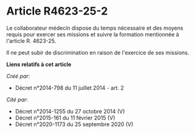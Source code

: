 # Article R4623-25-2

Le collaborateur médecin dispose du temps nécessaire et des moyens requis pour exercer ses missions et suivre la formation
mentionnée à l'article R. 4623-25. 

Il ne peut subir de discrimination en raison de l'exercice de ses missions.

**Liens relatifs à cet article**

_Créé par_:

  - Décret n°2014-798 du 11 juillet 2014 - art. 2

_Cité par_:

  - Décret n°2014-1255 du 27 octobre 2014 (V)
  - Décret n°2015-161 du 11 février 2015 (V)
  - Décret n°2020-1173 du 25 septembre 2020 (V)
